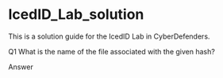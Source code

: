 # IcedID_Lab_solution


This is a solution guide for the IcedID Lab in CyberDefenders.


Q1 What is the name of the file associated with the given hash?

Answer



